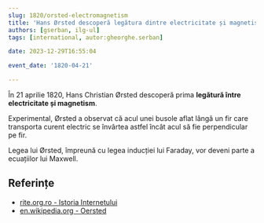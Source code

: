 ```yaml
---
slug: 1820/orsted-electromagnetism
title: 'Hans Ørsted descoperă legătura dintre electricitate și magnetism'
authors: [gserban, ilg-ul]
tags: [international, autor:gheorghe.serban]

date: 2023-12-29T16:55:04

event_date: '1820-04-21'

---
```


În 21 aprilie 1820, Hans Christian Ørsted descoperă prima **legătură
între electricitate și magnetism**.

<!-- truncate -->

Experimental, Ørsted a observat că acul unei busole aflat lângă un
fir care transporta curent electric se învârtea astfel încât acul
să fie perpendicular pe fir.

Legea lui Ørsted, împreună cu legea inducției lui Faraday, vor
deveni parte a ecuațiilor lui Maxwell.

## Referințe

- [rite.org.ro - Istoria Internetului](https://rite.org.ro/istoria-internetului/)
- [en.wikipedia.org - Oersted](https://en.wikipedia.org/wiki/Oersted%27s_law)
